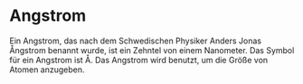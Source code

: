 # Angstrom

Ein Angstrom, das nach dem Schwedischen Physiker Anders Jonas Ångstrom benannt
wurde, ist ein Zehntel von einem Nanometer. Das Symbol für ein Angstrom ist Å.
Das Angstrom wird benutzt, um die Größe von Atomen anzugeben.
